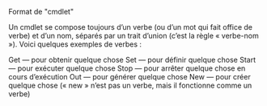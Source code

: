 Format de "cmdlet"

Un cmdlet se compose toujours d’un verbe (ou d’un mot qui fait office de verbe) et d’un nom, séparés par un trait d’union (c’est la règle « verbe-nom »). Voici quelques exemples de verbes :

Get — pour obtenir quelque chose
Set — pour définir quelque chose
Start — pour exécuter quelque chose
Stop — pour arrêter quelque chose en cours d’exécution
Out — pour générer quelque chose
New — pour créer quelque chose (« new » n’est pas un verbe, mais il fonctionne comme un verbe)
